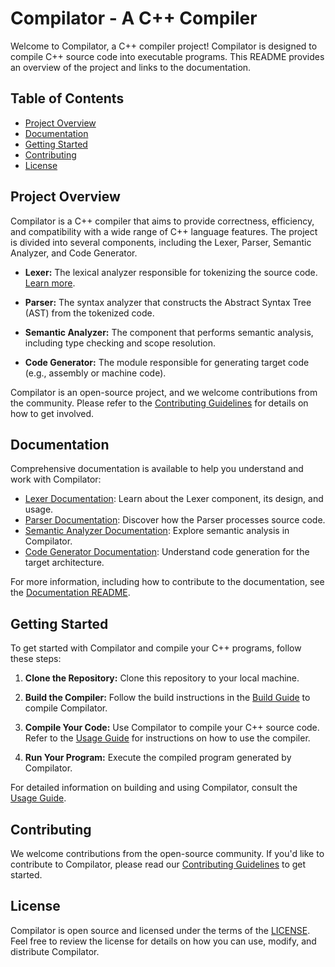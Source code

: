 # Compilator - A C++ Compiler

Welcome to Compilator, a C++ compiler project! Compilator is designed to compile C++ source code into executable programs. This README provides an overview of the project and links to the documentation.

## Table of Contents

- [Project Overview](#project-overview)
- [Documentation](#documentation)
- [Getting Started](#getting-started)
- [Contributing](#contributing)
- [License](#license)

## Project Overview

Compilator is a C++ compiler that aims to provide correctness, efficiency, and compatibility with a wide range of C++ language features. The project is divided into several components, including the Lexer, Parser, Semantic Analyzer, and Code Generator.

- **Lexer:** The lexical analyzer responsible for tokenizing the source code. [Learn more](docs/lexer/overview.md).

- **Parser:** The syntax analyzer that constructs the Abstract Syntax Tree (AST) from the tokenized code.

- **Semantic Analyzer:** The component that performs semantic analysis, including type checking and scope resolution.

- **Code Generator:** The module responsible for generating target code (e.g., assembly or machine code).

Compilator is an open-source project, and we welcome contributions from the community. Please refer to the [Contributing Guidelines](CONTRIBUTING.md) for details on how to get involved.

## Documentation

Comprehensive documentation is available to help you understand and work with Compilator:

- [Lexer Documentation](docs/lexer/overview.md): Learn about the Lexer component, its design, and usage.
- [Parser Documentation](docs/parser/overview.md): Discover how the Parser processes source code.
- [Semantic Analyzer Documentation](docs/semantic/overview.md): Explore semantic analysis in Compilator.
- [Code Generator Documentation](docs/codegen/overview.md): Understand code generation for the target architecture.

For more information, including how to contribute to the documentation, see the [Documentation README](docs/README.md).

## Getting Started

To get started with Compilator and compile your C++ programs, follow these steps:

1. **Clone the Repository:** Clone this repository to your local machine.

2. **Build the Compiler:** Follow the build instructions in the [Build Guide](docs/build.md) to compile Compilator.

3. **Compile Your Code:** Use Compilator to compile your C++ source code. Refer to the [Usage Guide](docs/usage.md) for instructions on how to use the compiler.

4. **Run Your Program:** Execute the compiled program generated by Compilator.

For detailed information on building and using Compilator, consult the [Usage Guide](docs/usage.md).

## Contributing

We welcome contributions from the open-source community. If you'd like to contribute to Compilator, please read our [Contributing Guidelines](CONTRIBUTING.md) to get started.

## License

Compilator is open source and licensed under the terms of the [LICENSE](LICENSE). Feel free to review the license for details on how you can use, modify, and distribute Compilator.

